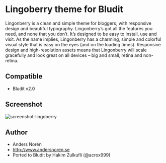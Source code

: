# Lingoberry theme for Bludit
Lingonberry is a clean and simple theme for bloggers, with responsive design and beautiful typography.
Lingonberry’s got all the features you need, and none that you don’t. It’s designed to be easy to install, use and visit.
As the name implies, Lingonberry has a charming, simple and colorful visual style that is easy on the eyes (and on the loading times).
Responsive design and high-resolution assets means that Lingonberry will scale gracefully and look great on all devices – big and small, retina and non-retina.

## Compatible
- Bludit v2.0

## Screenshot
![screenshot-lingoberry](https://github.com/bludit-themes/lingonberry/raw/master/screenshot.png)

## Author
- Anders Norén
- http://www.andersnoren.se
- Ported to Bludit by Hakim Zulkufli (@acrox999)